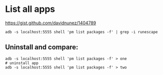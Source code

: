 # List all apps
https://gist.github.com/davidnunez/1404789

```
adb -s localhost:5555 shell 'pm list packages -f' | grep -i runescape
```

## Uninstall and compare:
```
adb -s localhost:5555 shell 'pm list packages -f' > one
# uninstall app
adb -s localhost:5555 shell 'pm list packages -f' > two
```
